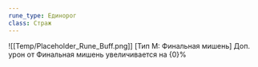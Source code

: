 ```yaml
---
rune_type: Единорог
class: Страж
---
```

![[Temp/Placeholder_Rune_Buff.png]]
[Тип М: Финальная мишень] Доп. урон от Финальная мишень увеличивается на {0}%
